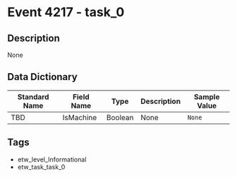# Event 4217 - task_0

## Description
None

## Data Dictionary
|Standard Name|Field Name|Type|Description|Sample Value|
|---|---|---|---|---|
|TBD|IsMachine|Boolean|None|`None`|

## Tags
* etw_level_Informational
* etw_task_task_0